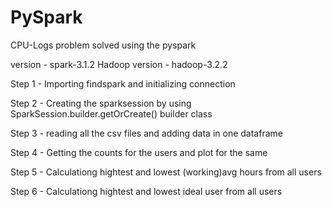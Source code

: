 # PySpark
CPU-Logs problem solved using the pyspark

version - spark-3.1.2                 Hadoop version  - hadoop-3.2.2

Step 1 - Importing findspark and initializing connection

Step 2 - Creating the sparksession by using  SparkSession.builder.getOrCreate() builder class

Step 3 - reading all the csv files and adding data in one dataframe

Step 4 - Getting the counts for the users and plot for the same

Step 5 - Calculationg hightest and lowest (working)avg hours from all users

Step 6 - Calculationg hightest and lowest ideal user from all users
